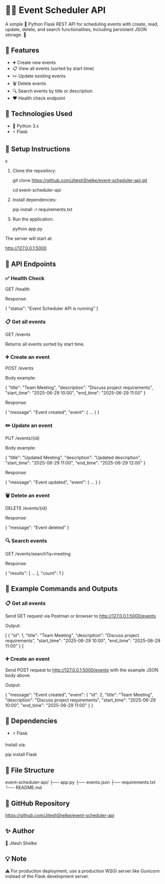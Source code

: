 # 📅✨ Event Scheduler API

A simple 🐍 Python Flask REST API for scheduling events with create, read, update, delete, and search functionalities, including persistent JSON storage. 💾

## 🚀 Features

- ➕ Create new events
- 📋 View all events (sorted by start time)
- ✏️ Update existing events
- 🗑️ Delete events
- 🔍 Search events by title or description
- ❤️ Health check endpoint

## 🔧 Technologies Used

- 🐍 Python 3.x
- ⚡ Flask

## 📂 Setup Instructions
s
1. Clone the repository:

   git clone https://github.com/JiteshShelke/event-scheduler-api.git
   
   cd event-scheduler-api

2. Install dependencies:

   pip install -r requirements.txt

3. Run the application:

   python app.py

The server will start at:

   http://127.0.0.1:5000

## 🔗 API Endpoints

### ✅ Health Check

GET /health

Response:

{
  "status": "Event Scheduler API is running"
}

### 📋 Get all events

GET /events

Returns all events sorted by start time.

### ➕ Create an event

POST /events

Body example:

{
  "title": "Team Meeting",
  "description": "Discuss project requirements",
  "start_time": "2025-06-29 10:00",
  "end_time": "2025-06-29 11:00"
}

Response:

{
  "message": "Event created",
  "event": { ... }
}

### ✏️ Update an event

PUT /events/{id}

Body example:

{
  "title": "Updated Meeting",
  "description": "Updated description",
  "start_time": "2025-06-29 11:00",
  "end_time": "2025-06-29 12:00"
}

Response:

{
  "message": "Event updated",
  "event": { ... }
}

### 🗑️ Delete an event

DELETE /events/{id}

Response:

{
  "message": "Event deleted"
}

### 🔍 Search events

GET /events/search?q=meeting

Response:

{
  "results": [ ... ],
  "count": 1
}

## 📝 Example Commands and Outputs

### 📋 Get all events

Send GET request via Postman or browser to http://127.0.0.1:5000/events

Output:

[
  {
    "id": 1,
    "title": "Team Meeting",
    "description": "Discuss project requirements",
    "start_time": "2025-06-29 10:00",
    "end_time": "2025-06-29 11:00"
  }
]

### ➕ Create an event

Send POST request to http://127.0.0.1:5000/events with the example JSON body above.

Output:

{
  "message": "Event created",
  "event": {
    "id": 2,
    "title": "Team Meeting",
    "description": "Discuss project requirements",
    "start_time": "2025-06-29 10:00",
    "end_time": "2025-06-29 11:00"
  }
}

## 📌 Dependencies

- ⚡ Flask

Install via:

   pip install Flask

## 📁 File Structure

event-scheduler-api/
├── app.py
├── events.json
├── requirements.txt
└── README.md

## 🔗 GitHub Repository

https://github.com/JiteshShelke/event-scheduler-api

## ✨ Author

👤 Jitesh Shelke

## 💡 Note

⚠️ For production deployment, use a production WSGI server like Gunicorn instead of the Flask development server.
